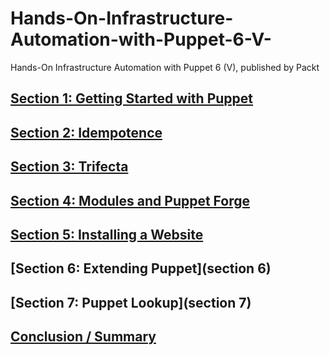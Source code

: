 # Hands-On-Infrastructure-Automation-with-Puppet-6-V-
Hands-On Infrastructure Automation with Puppet 6 (V), published by Packt 

## [Section 1: Getting Started with Puppet](section1)

## [Section 2: Idempotence](section2)

## [Section 3: Trifecta](section3)

## [Section 4: Modules and Puppet Forge](section4)

## [Section 5: Installing a Website](section5)

## [Section 6: Extending Puppet](section 6)

## [Section 7: Puppet Lookup](section 7)

## [Conclusion / Summary](summary)
